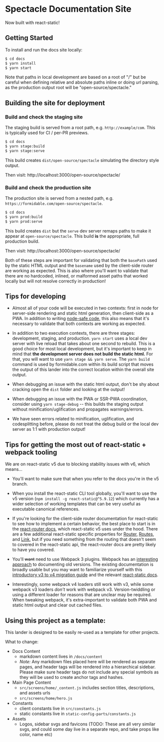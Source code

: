 # Spectacle Documentation Site

Now built with react-static!

## Getting Started

To install and run the docs site locally:

```sh
$ cd docs
$ yarn install
$ yarn start
```

Note that paths in local development are based on a root of "/" but be careful when defining relative and absolute paths
inline or doing url parsing, as the production output root will be "open-source/spectacle."

## Building the site for deployment

### Build and check the staging site

The staging build is served from a root path, e.g. `http://example/com`. This is typically used for CI / per-PR previews.

```sh
$ cd docs
$ yarn stage:build
$ yarn stage:serve
```

This build creates `dist/open-source/spectacle` simulating the directory style output.

Then visit: http://localhost:3000/open-source/spectacle/

### Build and check the production site

The production site is served from a nested path, e.g. `https://formidable.com/open-source/spectacle`.

```sh
$ cd docs
$ yarn prod:build
$ yarn prod:serve
```

This build creates `dist` but the `serve` dev server remaps paths to make it appear at `open-source/spectacle`. This build **is** the appropriate, full production build.

Then visit: http://localhost:3000/open-source/spectacle/

Both of these steps are important for validating that both the `basePath` used by the static HTML output and the `basename` used
by the client-side router are working as expected. This is also where you'll want to validate that there are no hardcoded, inlined, or malformed asset paths that worked locally but will not resolve correctly in production!

## Tips for developing

- Almost all of your code will be executed in two contexts: first in node for server-side rendering and static html generation, then client-side as a PWA. In addition to writing [node-safe code](https://github.com/nozzle/react-static/blob/master/docs/concepts.md#writing-universal-node-safe-code), this also means that it's necessary to validate that both contexts are working as expected.

- In addition to two execution contexts, there are three stages: development, staging, and production. `yarn start` uses a local dev server with live reload that takes about one second to rebuild. This is a good choice for most local development, but it's important to keep in mind that **the development server does not build the static html.** For that, you will want to use `yarn stage && yarn serve`. The `yarn build` command is used by formidable.com within its build script that moves the output of this lander into the correct location within the overall site output.

- When debugging an issue with the static html output, don't be shy about cracking open the `dist` folder and looking at the output!

- When debugging an issue with the PWA or SSR-PWA coordination, consider using `yarn stage-debug` -- this builds the staging output without minification/uglification and propagates warnings/errors.

- We have seen errors related to minification, uglification, and codesplitting before, please do not treat the debug build or the local dev server as 1:1 with production output!

## Tips for getting the most out of react-static + webpack tooling

We are on react-static v5 due to blocking stability issues with v6, which means...

- You'll want to make sure that when you refer to the docs you're in the v5 branch.

- When you install the react-static CLI tool globally, you'll want to use the v5 version (`npm install -g react-static@^5.9.12`) which currently has a wider selection of working templates that can be very useful as executable canonical references.

- If you're looking for the client-side router documentation for react-static to see how to implement a certain behavior, the best place to start is in the [react-router docs](https://reacttraining.com/react-router/web/api/), which react-static v5 uses under the hood. There are a few additional react-static specific properties for [Router](https://github.com/nozzle/react-static/blob/v5/docs/components.md#router), [Routes](https://github.com/nozzle/react-static/blob/v5/docs/components.md#routes), and [Link](https://github.com/nozzle/react-static/blob/v5/docs/components.md#link), but if you need something from the routing that doesn't seem to covered in the react-static api, the react-router docs are pretty likely to have you covered.

- You'll ~~want~~ need to use Webpack 3 plugins. Webpack has an [interesting approach](https://github.com/webpack/webpack.js.org/issues/1854) to documenting old versions. The existing documentation is broadly usable but you may want to familiarize yourself with this [introductory v3 to v4 migration guide](https://webpack.js.org/migrate/4/) and the relevant [react-static docs](https://github.com/nozzle/react-static/blob/v5/docs/config.md#webpack).

- Interestingly, some webpack v4 loaders still work with v3, while some webpack v3 loaders _don't_ work with webpack v3. Version-twiddling or using a different loader for reasons that are unclear may be required. When tweaking webpack, it's extra-important to validate both PWA and static html output and clear out cached files.

## Using this project as a template:

This lander is designed to be easily re-used as a template for other projects.

What to change:

- Docs Content
  - markdown content lives in `/docs/content`
  - _Note:_ Any markdown files placed here will be rendered as separate pages, and header tags will be rendered into a hierarchical sidebar. Please make sure header tags do not include any special symbols as they will be used to create anchor tags and hashes.
- Main Page Content
  - `src/screens/home/_content.js` includes section titles, descriptions, and assets urls
  - `src/screens/home/hero.js`
- Constants
  - client constants live in `src/constants.js`
  - static constants live in `static-config-parts/constants.js`
- Assets
  - Logos, sidebar svgs and favicons (TODO: These are all very similar svgs, and could some day live in a separate repo, and take props like color, name etc)
